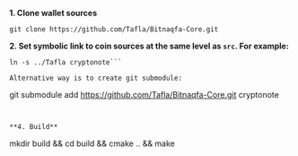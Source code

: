 **1. Clone wallet sources**

```
git clone https://github.com/Tafla/Bitnaqfa-Core.git
```


**2. Set symbolic link to coin sources at the same level as `src`. For example:**

```
ln -s ../Tafla cryptonote```

Alternative way is to create git submodule:

```
git submodule add https://github.com/Tafla/Bitnaqfa-Core.git cryptonote
```


**4. Build**

```
mkdir build && cd build && cmake .. && make
```
